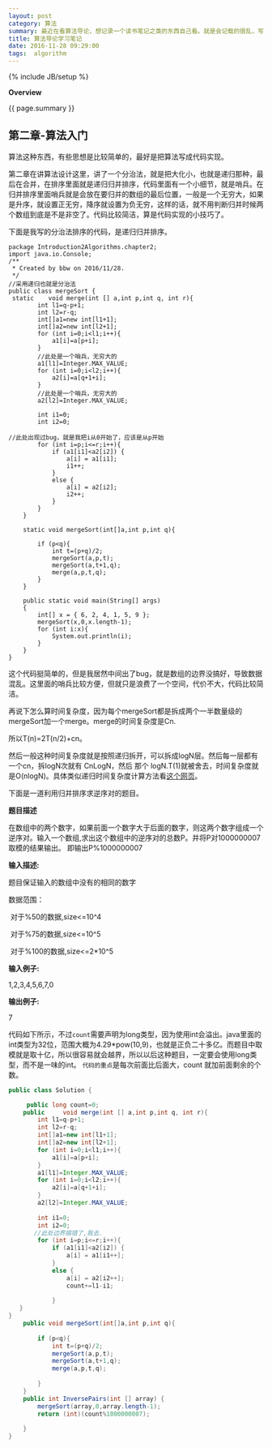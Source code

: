 ```yaml
---
layout: post
category: 算法
summary: 最近在看算法导论，想记录一个读书笔记之类的东西自己看。就是会记载的很乱，写的很随意，自己看，反正这个博客也不会公开，hhhh。
title: 算法导论学习笔记
date: 2016-11-28 09:29:00
tags:  algorithm
---
```


{% include JB/setup %}


**Overview**

{{ page.summary }}


## 第二章-算法入门

算法这种东西，有些思想是比较简单的，最好是把算法写成代码实现。

第二章在讲算法设计这里，讲了一个分治法，就是把大化小，也就是递归那种，最后在合并，在排序里面就是递归归并排序，代码里面有一个小细节，就是哨兵。在归并排序里面哨兵就是会放在要归并的数组的最后位置，一般是一个无穷大，如果是升序，就设置正无穷，降序就设置为负无穷，这样的话，就不用判断归并时候两个数组到底是不是非空了。代码比较简洁，算是代码实现的小技巧了。

<!--more-->

下面是我写的分治法排序的代码，是递归归并排序。

```
package Introduction2Algorithms.chapter2;
import java.io.Console;
/**
 * Created by bbw on 2016/11/28.
 */
//采用递归也就是分治法
public class mergeSort {
 static    void merge(int [] a,int p,int q, int r){
        int l1=q-p+1;
        int l2=r-q;
        int[]a1=new int[l1+1];
        int[]a2=new int[l2+1];
        for (int i=0;i<l1;i++){
            a1[i]=a[p+i];
        }
        //此处是一个哨兵，无穷大的
        a1[l1]=Integer.MAX_VALUE;
        for (int i=0;i<l2;i++){
            a2[i]=a[q+1+i];
        }
        //此处是一个哨兵，无穷大的
        a2[l2]=Integer.MAX_VALUE;

        int i1=0;
        int i2=0;

//此处出现过bug，就是我把i从0开始了，应该是从p开始
        for (int i=p;i<=r;i++){
            if (a1[i1]<a2[i2]) {
                a[i] = a1[i1];
                i1++;
            }
            else {
                a[i] = a2[i2];
                i2++;
            }
        }
    }

    static void mergeSort(int[]a,int p,int q){

        if (p<q){
            int t=(p+q)/2;
            mergeSort(a,p,t);
            mergeSort(a,t+1,q);
            merge(a,p,t,q);
        }
    }

    public static void main(String[] args)
    {
        int[] x = { 6, 2, 4, 1, 5, 9 };
        mergeSort(x,0,x.length-1);
        for (int i:x){
            System.out.println(i);
        }
    }
}
```

这个代码挺简单的，但是我居然中间出了bug，就是数组的边界没搞好，导致数据混乱。这里面的哨兵比较方便，但就只是浪费了一个空间，代价不大，代码比较简洁。

再说下怎么算时间复杂度，因为每个mergeSort都是拆成两个一半数量级的mergeSort加一个merge。merge的时间复杂度是Cn.

所以T(n)=2T(n/2)+cn。

然后一般这种时间复杂度就是按照递归拆开，可以拆成logN层。然后每一层都有一个cn，拆logN次就有 CnLogN，然后  那个 logN.T(1)就被舍去，时间复杂度就是O(nlogN)。具体类似递归时间复杂度计算方法看[这个网页](http://blog.csdn.net/xiaoxian8023/article/details/8134260)。

下面是一道利用归并排序求逆序对的题目。

**题目描述**

在数组中的两个数字，如果前面一个数字大于后面的数字，则这两个数字组成一个逆序对。输入一个数组,求出这个数组中的逆序对的总数P。并将P对1000000007取模的结果输出。 即输出P%1000000007 

**输入描述:**

题目保证输入的数组中没有的相同的数字

数据范围：

​	对于%50的数据,size<=10^4

​	对于%75的数据,size<=10^5

​	对于%100的数据,size<=2*10^5

**输入例子:**

1,2,3,4,5,6,7,0

**输出例子:**

7

代码如下所示，不过`count`需要声明为long类型，因为使用int会溢出。java里面的int类型为32位，范围大概为4.29*pow(10,9)，也就是正负二十多亿。而题目中取模就是取十亿，所以很容易就会越界，所以以后这种题目，一定要会使用long类型，而不是一味的int。
`代码的重点`是每次前面比后面大，count 就加前面剩余的个数。
```JAVA
public class Solution {

     public long count=0;
    public     void merge(int [] a,int p,int q, int r){
        int l1=q-p+1;
        int l2=r-q;
        int[]a1=new int[l1+1];
        int[]a2=new int[l2+1];
        for (int i=0;i<l1;i++){
            a1[i]=a[p+i];
        }
        a1[l1]=Integer.MAX_VALUE;
        for (int i=0;i<l2;i++){
            a2[i]=a[q+1+i];
        }
        a2[l2]=Integer.MAX_VALUE;
    
        int i1=0;
        int i2=0;
       //此处边界搞错了,我去.
        for (int i=p;i<=r;i++){
            if (a1[i1]<a2[i2]) {
                a[i] = a1[i1++];
            }
            else {
                a[i] = a2[i2++];
                count+=l1-i1;
    
            } 
   }
}
    public void mergeSort(int[]a,int p,int q){
    
        if (p<q){
            int t=(p+q)/2;
            mergeSort(a,p,t);
            mergeSort(a,t+1,q);
            merge(a,p,t,q);
    
        }
    }
    public int InversePairs(int [] array) {
        mergeSort(array,0,array.length-1);
        return (int)(count%1000000007);
    
    }
}
```








